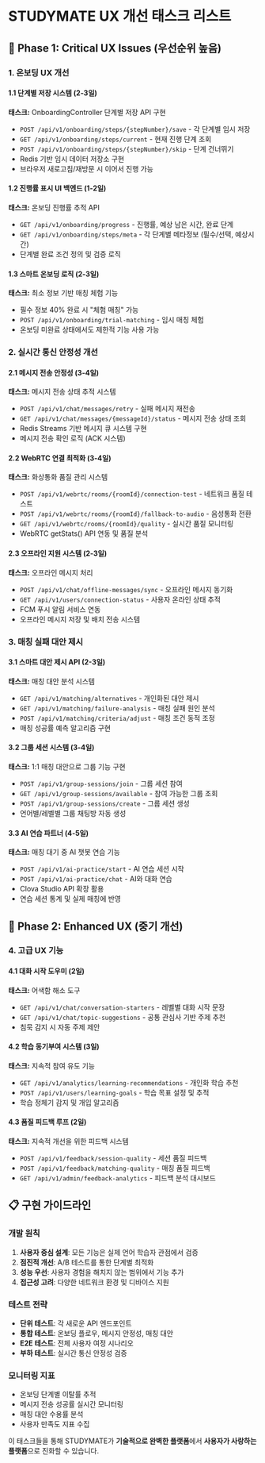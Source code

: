 # STUDYMATE UX 개선 태스크 리스트

## 🎯 Phase 1: Critical UX Issues (우선순위 높음)

### 1. 온보딩 UX 개선

#### 1.1 단계별 저장 시스템 (2-3일)
**태스크:** OnboardingController 단계별 저장 API 구현
- `POST /api/v1/onboarding/steps/{stepNumber}/save` - 각 단계별 임시 저장
- `GET /api/v1/onboarding/steps/current` - 현재 진행 단계 조회  
- `POST /api/v1/onboarding/steps/{stepNumber}/skip` - 단계 건너뛰기
- Redis 기반 임시 데이터 저장소 구현
- 브라우저 새로고침/재방문 시 이어서 진행 가능

#### 1.2 진행률 표시 UI 백엔드 (1-2일)
**태스크:** 온보딩 진행률 추적 API
- `GET /api/v1/onboarding/progress` - 진행률, 예상 남은 시간, 완료 단계
- `GET /api/v1/onboarding/steps/meta` - 각 단계별 메타정보 (필수/선택, 예상시간)
- 단계별 완료 조건 정의 및 검증 로직

#### 1.3 스마트 온보딩 로직 (2-3일)  
**태스크:** 최소 정보 기반 매칭 체험 기능
- 필수 정보 40% 완료 시 "체험 매칭" 가능
- `POST /api/v1/onboarding/trial-matching` - 임시 매칭 체험
- 온보딩 미완료 상태에서도 제한적 기능 사용 가능

### 2. 실시간 통신 안정성 개선

#### 2.1 메시지 전송 안정성 (3-4일)
**태스크:** 메시지 전송 상태 추적 시스템
- `POST /api/v1/chat/messages/retry` - 실패 메시지 재전송
- `GET /api/v1/chat/messages/{messageId}/status` - 메시지 전송 상태 조회
- Redis Streams 기반 메시지 큐 시스템 구현
- 메시지 전송 확인 로직 (ACK 시스템)

#### 2.2 WebRTC 연결 최적화 (3-4일)
**태스크:** 화상통화 품질 관리 시스템  
- `POST /api/v1/webrtc/rooms/{roomId}/connection-test` - 네트워크 품질 테스트
- `POST /api/v1/webrtc/rooms/{roomId}/fallback-to-audio` - 음성통화 전환
- `GET /api/v1/webrtc/rooms/{roomId}/quality` - 실시간 품질 모니터링
- WebRTC getStats() API 연동 및 품질 분석

#### 2.3 오프라인 지원 시스템 (2-3일)
**태스크:** 오프라인 메시지 처리
- `POST /api/v1/chat/offline-messages/sync` - 오프라인 메시지 동기화
- `GET /api/v1/users/connection-status` - 사용자 온라인 상태 추적
- FCM 푸시 알림 서비스 연동
- 오프라인 메시지 저장 및 배치 전송 시스템

### 3. 매칭 실패 대안 제시

#### 3.1 스마트 대안 제시 API (2-3일)
**태스크:** 매칭 대안 분석 시스템
- `GET /api/v1/matching/alternatives` - 개인화된 대안 제시
- `GET /api/v1/matching/failure-analysis` - 매칭 실패 원인 분석
- `POST /api/v1/matching/criteria/adjust` - 매칭 조건 동적 조정
- 매칭 성공률 예측 알고리즘 구현

#### 3.2 그룹 세션 시스템 (3-4일)
**태스크:** 1:1 매칭 대안으로 그룹 기능 구현
- `POST /api/v1/group-sessions/join` - 그룹 세션 참여
- `GET /api/v1/group-sessions/available` - 참여 가능한 그룹 조회
- `POST /api/v1/group-sessions/create` - 그룹 세션 생성
- 언어별/레벨별 그룹 채팅방 자동 생성

#### 3.3 AI 연습 파트너 (4-5일)
**태스크:** 매칭 대기 중 AI 챗봇 연습 기능
- `POST /api/v1/ai-practice/start` - AI 연습 세션 시작
- `POST /api/v1/ai-practice/chat` - AI와 대화 연습
- Clova Studio API 확장 활용
- 연습 세션 통계 및 실제 매칭에 반영

## 🚀 Phase 2: Enhanced UX (중기 개선)

### 4. 고급 UX 기능

#### 4.1 대화 시작 도우미 (2일)
**태스크:** 어색함 해소 도구
- `GET /api/v1/chat/conversation-starters` - 레벨별 대화 시작 문장
- `GET /api/v1/chat/topic-suggestions` - 공통 관심사 기반 주제 추천
- 침묵 감지 시 자동 주제 제안

#### 4.2 학습 동기부여 시스템 (3일)
**태스크:** 지속적 참여 유도 기능
- `GET /api/v1/analytics/learning-recommendations` - 개인화 학습 추천
- `POST /api/v1/users/learning-goals` - 학습 목표 설정 및 추적
- 학습 정체기 감지 및 개입 알고리즘

#### 4.3 품질 피드백 루프 (2일)
**태스크:** 지속적 개선을 위한 피드백 시스템
- `POST /api/v1/feedback/session-quality` - 세션 품질 피드백
- `POST /api/v1/feedback/matching-quality` - 매칭 품질 피드백  
- `GET /api/v1/admin/feedback-analytics` - 피드백 분석 대시보드

## 📋 구현 가이드라인

### 개발 원칙
1. **사용자 중심 설계**: 모든 기능은 실제 언어 학습자 관점에서 검증
2. **점진적 개선**: A/B 테스트를 통한 단계별 최적화
3. **성능 우선**: 사용자 경험을 해치지 않는 범위에서 기능 추가
4. **접근성 고려**: 다양한 네트워크 환경 및 디바이스 지원

### 테스트 전략
- **단위 테스트**: 각 새로운 API 엔드포인트
- **통합 테스트**: 온보딩 플로우, 메시지 안정성, 매칭 대안
- **E2E 테스트**: 전체 사용자 여정 시나리오
- **부하 테스트**: 실시간 통신 안정성 검증

### 모니터링 지표
- 온보딩 단계별 이탈률 추적
- 메시지 전송 성공률 실시간 모니터링  
- 매칭 대안 수용률 분석
- 사용자 만족도 지표 수집

이 태스크들을 통해 STUDYMATE가 **기술적으로 완벽한 플랫폼**에서 **사용자가 사랑하는 플랫폼**으로 진화할 수 있습니다.